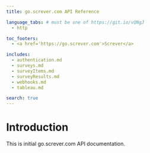 ```yaml
---
title: go.screver.com API Reference

language_tabs: # must be one of https://git.io/vQNgJ
  - http

toc_footers:
  - <a href='https://go.screver.com'>Screver</a>

includes:
  - authentication.md
  - surveys.md
  - surveyItems.md
  - surveyResults.md
  - webhooks.md
  - tableau.md

search: true
---
```


# Introduction

This is initial go.screver.com API documentation.
